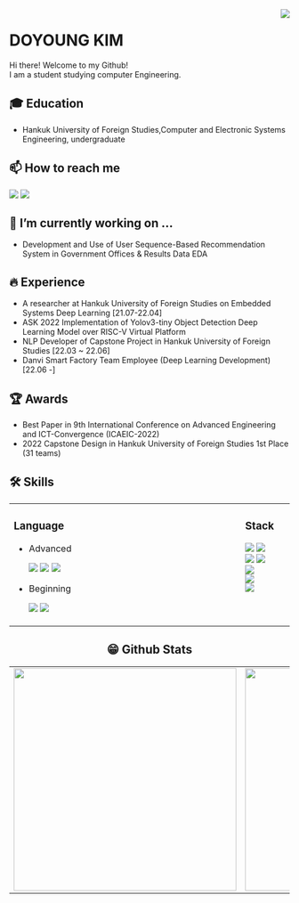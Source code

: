 <img align='right' src="https://hits.seeyoufarm.com/api/count/incr/badge.svg?url=https%3A%2F%2Fgithub.com%2Fjungms4536%2Fhit-counter&count_bg=%2379C83D&title_bg=%23555555&icon=&icon_color=%23E7E7E7">

# DOYOUNG KIM
Hi there! Welcome to my Github!<br>
I am a student studying computer Engineering.<br>

## 🎓 Education
- Hankuk University of Foreign Studies,Computer and Electronic Systems Engineering, undergraduate

## 📫 How to reach me
<a href="mailto:jungms4536@gmail.com" target="_blank"><img src="https://img.shields.io/badge/Gmail-EA4335?style=flat-square&logo=Gmail&logoColor=white"/></a>
<a href="https://www.instagram.com/dododo_bird/" target="_blank"><img src="https://img.shields.io/badge/Instagram-E4405F?style=flat-square&logo=Instagram&logoColor=white"/></a>


 ## 🔭 I’m currently working on ...
  - Development and Use of User Sequence-Based Recommendation System in Government Offices & Results Data EDA

## 🔥 Experience
- A researcher at Hankuk University of Foreign Studies on Embedded Systems Deep Learning [21.07-22.04]
- ASK 2022 Implementation of Yolov3-tiny Object Detection Deep Learning Model over RISC-V Virtual Platform
- NLP Developer of Capstone Project in Hankuk University of Foreign Studies [22.03 ~ 22.06]
- Danvi Smart Factory Team Employee (Deep Learning Development) [22.06 -]

## 🏆 Awards
- Best Paper in 9th International Conference on Advanced Engineering and ICT-Convergence (ICAEIC-2022)
- 2022 Capstone Design in Hankuk University of Foreign Studies 1st Place (31 teams)

## 🛠 Skills
<center>
 <table width="100%">
 <tr width="100%">
  <td valign="top" width="50%">
    <h3>Language</h3>
    <ul>
     <li>Advanced</li>
      <p>
       <img src="https://img.shields.io/badge/C-A8B9CC?style=flat-square&logo=C&logoColor=white"/> 
       <img src="https://img.shields.io/badge/C++-00599C?style=flat-square&logo=c%2B%2B&logoColor=white"/> 
       <img src="https://img.shields.io/badge/Python-3776AB?style=flat-square&logo=Python&logoColor=white"/> 
      </p>
     <li>Beginning</li>
      <p>
        <img src="https://img.shields.io/badge/JavaScript-F7DF1E?style=flat-square&logo=JavaScripton&logoColor=white"/>
        <img src="https://img.shields.io/badge/Java-007396?style=flat-square&logo=Java&logoColor=white"/>
      </p>
    </ul>
    <img src="https://blog.kakaocdn.net/dn/dAEQye/btqDOkONLE0/5TK0HtrButojrSUVadJRP0/img.jpg" height="1" width="400">
  </td>
  <td valign="top" width="50%">
    <h3>Stack</h3>
    <p>
     <img src="https://img.shields.io/badge/Pytorch-EE4C2C?style=flat-square&logo=Pytorch&logoColor=white"/>
     <img src="https://img.shields.io/badge/TensorFlow-FF6F00?style=flat-square&logo=TensorFlow&logoColor=white"/><br>
     <img src="https://img.shields.io/badge/Git-F05032?style=flat-square&logo=Git&logoColor=white"/>
     <img src="https://img.shields.io/badge/Docker-2496ED?style=flat-square&logo=Docker&logoColor=white"/><br>
     <img src="https://img.shields.io/badge/Ubuntu-E95420?style=flat-square&logo=Ubuntu&logoColor=white"/><br>
     <img src="https://img.shields.io/badge/MySQL-4479A1?style=flat-square&logo=MySQL&logoColor=white"/><br>
     <img src="https://img.shields.io/badge/Raspberry Pi-A22846?style=flat-square&logo=RaspberryPi&logoColor=white"/>
    </p>
    <img src="https://blog.kakaocdn.net/dn/dAEQye/btqDOkONLE0/5TK0HtrButojrSUVadJRP0/img.jpg" height="1" width="400">
  </td></tr></table>
<center>  
 
## 😁 Github Stats  
<table width="100%">
 <tr>
  <td valign="top" width="50%">
   <img src="https://github-readme-stats.vercel.app/api?username=jungms4536&hide_border=true" width="400">
  </td>
  <td valign="top" width="50%">
   <img src="https://github-readme-stats.vercel.app/api/top-langs/?username=jungms4536&hide_border=true&layout=compact" width="400">
  </td>
 </tr>
</table>  
